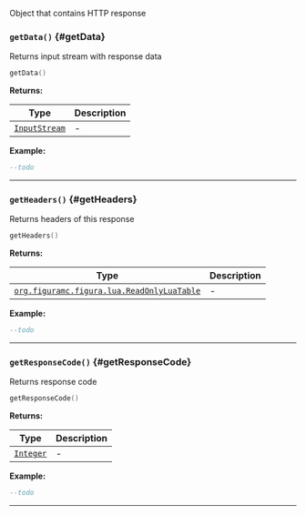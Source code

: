 Object that contains HTTP response

### <code>getData()</code> \{#getData}

Returns input stream with response data

```lua
getData()
```

**Returns:**

| Type                          | Description |
| ----------------------------- | ----------- |
| <code>[InputStream](#)</code> | -           |

**Example:**

```lua
--todo
```

---

### <code>getHeaders()</code> \{#getHeaders}

Returns headers of this response

```lua
getHeaders()
```

**Returns:**

| Type                                                       | Description |
| ---------------------------------------------------------- | ----------- |
| <code>[org.figuramc.figura.lua.ReadOnlyLuaTable](#)</code> | -           |

**Example:**

```lua
--todo
```

---

### <code>getResponseCode()</code> \{#getResponseCode}

Returns response code

```lua
getResponseCode()
```

**Returns:**

| Type                      | Description |
| ------------------------- | ----------- |
| <code>[Integer](#)</code> | -           |

**Example:**

```lua
--todo
```

---
